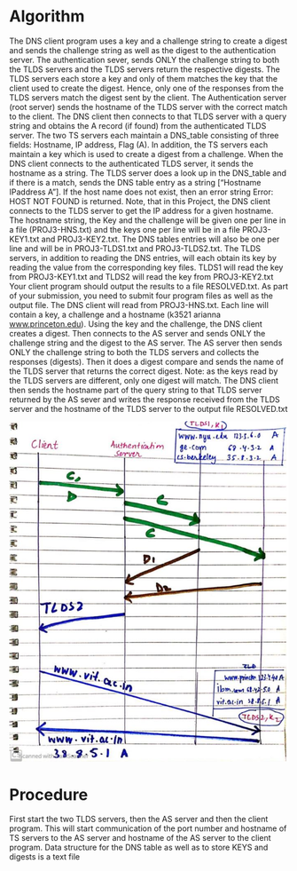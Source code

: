 <h1>Algorithm</h1>

The DNS client program uses a key and a challenge string to create a digest and sends the challenge string as well as the digest to the authentication server. The authentication sever, sends ONLY the challenge string to both the TLDS servers and the TLDS servers return the respective digests. The TLDS servers each store a key and only of them matches the key that the client used to create the digest. Hence, only one of the responses from the TLDS servers match the digest sent by the client. The Authentication server (root server) sends the hostname of the TLDS server with the correct match to the client. The DNS client then connects to that TLDS server with a query string and obtains the A record (if found) from the authenticated TLDS server. The two TS servers each maintain a DNS_table consisting of three fields: Hostname, IP address, Flag (A). In addition, the TS servers each maintain a key which is used to create a digest from a challenge. When the DNS client connects to the authenticated TLDS server, it sends the hostname as a string. The TLDS server does a look up in the DNS_table and if there is a match, sends the DNS table entry as a string [“Hostname IPaddress A”]. If the host name does not exist, then an error string Error: HOST NOT FOUND is returned. Note, that in this Project, the DNS client connects to the TLDS server to get the IP address for a given hostname. The hostname string, the Key and the challenge will be given one per line in a file (PROJ3-HNS.txt) and the keys one per line will be in a file PROJ3-KEY1.txt and PROJ3-KEY2.txt. The DNS tables entries will also be one per line and will be in PROJ3-TLDS1.txt and PROJ3-TLDS2.txt. The TLDS servers, in addition to reading the DNS entries, will each obtain its key by reading the value from the corresponding key files. TLDS1 will read the key from PROJ3-KEY1.txt and TLDS2 will read the key from PROJ3-KEY2.txt Your client program should output the results to a file RESOLVED.txt. As part of your submission, you need to submit four program files as well as the output file. The DNS client will read from PROJ3-HNS.txt. Each line will contain a key, a challenge and a hostname (k3521 arianna www.princeton.edu). Using the key and the challenge, the DNS client creates a digest. Then connects to the AS server and sends ONLY the challenge string and the digest to the AS server. The AS server then sends ONLY the challenge string to both the TLDS servers and collects the responses (digests). Then it does a digest compare and sends the name of the TLDS server that returns the correct digest. Note: as the keys read by the TLDS servers are different, only one digest will match. The DNS client then sends the hostname part of the query string to that TLDS server returned by the AS sever and writes the response received from the TLDS server and the hostname of the TLDS server to the output file RESOLVED.txt 

![Alt Text](https://github.com/mihir1919/DNS-client-with-Authentication-server/blob/main/dns%20algo.JPG)

<h1>Procedure</h1>

First start the two TLDS servers, then the AS server and then the client program. This will start communication of the port number and hostname of TS servers to the AS server and hostname of the AS server to the client program. Data structure for the DNS table as well as to store KEYS and digests is a text file
